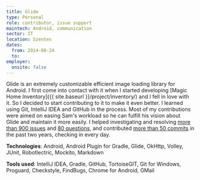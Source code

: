 ```yaml
---
title: Glide
type: Personal
role: contributor, issue support
maintech: Android, communication
sector: IT
location: Szentes
dates:
  from: 2014-08-24
  to: 
employer:
  onsite: false
---
```


Glide is an extremely customizable efficient image loading library for Android. I first come into contact with it when I started developing [Magic Home Inventory]({{ site.baseurl }}/project/inventory/) and I fell in love with it. So I decided to start contributing to it to make it even better. I learned using Git, IntelliJ IDEA and GitHub in the process. Most of my contributions were aimed on easing Sam's workload so he can fulfill his vision about Glide and maintain it more easily. I helped investigating and resolving [more than 900 issues](https://github.com/bumptech/glide/issues?q=involves%3Atwisterrob) and [80 questions](https://groups.google.com/forum/#!forum/glidelibrary), and contributed [more than 50 commits](https://github.com/bumptech/glide/commits?author=TWiStErRob) in the past two years, checking in every day.

**Technologies**: Android, Android Plugin for Gradle, Glide, OkHttp, Volley, JUnit, Robotlectric, Mockito, Markdown

**Tools used**: IntelliJ IDEA, Gradle, GitHub, TortoiseGIT, Git for Windows, Proguard, Checkstyle, FindBugs, Chrome for Android, GMail

